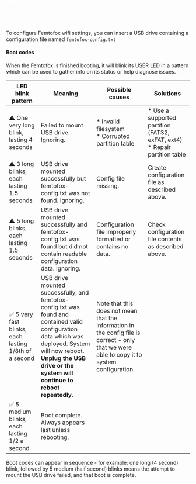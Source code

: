 ```yaml
---


---
```


<p>To configure Femtofox wifi settings, you can insert a USB drive containing a configuration file named <code>femtofox-config.txt</code></p>
<h4 id="boot-codes">Boot codes</h4>
<p>When the Femtofox is finished booting, it will blink its USER LED in a pattern which can be used to gather info on its status or help diagnose issues.</p>

<table>
<thead>
<tr>
<th>LED blink pattern</th>
<th>Meaning</th>
<th>Possible causes</th>
<th>Solutions</th>
</tr>
</thead>
<tbody>
<tr>
<td>⚠️ One very long blink, lasting 4 seconds</td>
<td>Failed to mount USB drive. Ignoring.</td>
<td>* Invalid filesystem<br>* Corrupted partition table</td>
<td>* Use a supported partition (FAT32, exFAT, ext4)<br>* Repair partition table</td>
</tr>
<tr>
<td>⚠️ 3 long blinks, each lasting 1.5 seconds</td>
<td>USB drive mounted successfully but femtofox-config.txt was not found. Ignoring.</td>
<td>Config file missing.</td>
<td>Create configuration file as described above.</td>
</tr>
<tr>
<td>⚠️ 5 long blinks, each lasting 1.5 seconds</td>
<td>USB drive mounted successfully and femtofox-config.txt was found but did not contain readable configuration data. Ignoring.</td>
<td>Configuration file improperly formatted or contains no data.</td>
<td>Check configuration file contents as described above.</td>
</tr>
<tr>
<td>✅ 5 very fast blinks, each lasting 1/8th of a second</td>
<td>USB drive mounted successfully, and femtofox-config.txt was found and contained valid configuration data which was deployed. System will now reboot. <strong>Unplug the USB drive or the system will continue to reboot repeatedly.</strong></td>
<td>Note that this does not mean that the information in the config file is correct - only that we were able to copy it to system configuration.</td>
<td></td>
</tr>
<tr>
<td>✅ 5 medium blinks, each lasting 1/2 a second</td>
<td>Boot complete. Always appears last unless rebooting.</td>
<td></td>
<td></td>
</tr>
</tbody>
</table><p>Boot codes can appear in sequence - for example: one long (4 second) blink, followed by 5 medium (half second) blinks means the attempt to mount the USB drive failed, and that boot is complete.</p>


